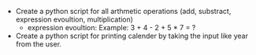 - Create a python script for all arthmetic operations (add, substract, expression evoultion, multiplication)
  - expression evoultion: Example: 3 + 4 - 2 + 5 * 7 = ?
- Create a python script for printing calender by taking the input like year from the user.
